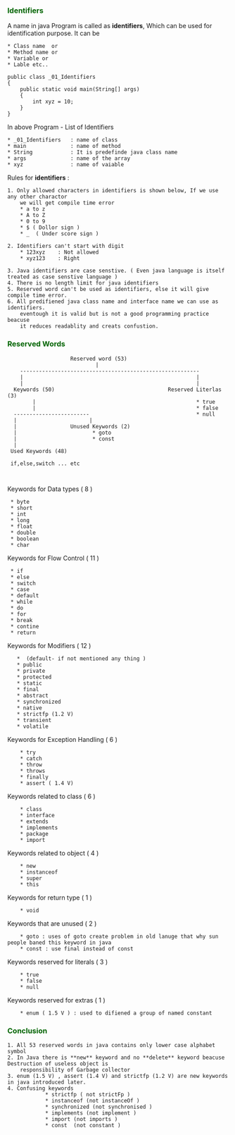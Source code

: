 ### <span style="color:darkgreen">Identifiers</span>

A name in java Program is called as __identifiers__, 
Which can be used for identification purpose. It can be  
 
    * Class name  or
    * Method name or
    * Variable or
    * Lable etc..

```
public class _01_Identifiers
{
    public static void main(String[] args)
    {
        int xyz = 10;
    }
}

```

In above Program - List of Identifiers

    * _01_Identifiers   : name of class
    * main              : name of method
    * String            : It is predefinde java class name
    * args              : name of the array
    * xyz               : name of vaiable

Rules for __identifiers__ :

    1. Only allowed characters in identifiers is shown below, If we use any other charactor 
        we will get compile time error 
        * a to z 
        * A to Z
        * 0 to 9
        * $ ( Dollor sign )
        * _  ( Under score sign )
          
    2. Identifiers can't start with digit
        * 123xyz    : Not allowed
        * xyz123    : Right
          
    3. Java identifiers are case senstive. ( Even java language is itself treated as case senstive language )
    4. There is no length limit for java identifiers
    5. Reserved word can't be used as identifiers, else it will give compile time error.
    6. All predifiened java class name and interface name we can use as identifiers.
        eventough it is valid but is not a good programming practice beacuse 
        it reduces readablity and creats confustion.
        
   
### <span style="color:darkgreen">Reserved Words</span>

```
                    Reserved word (53)
                            |    
    ---------------------------------------------------------
    |                                                       |
    |                                                       |
  Keywords (50)                                    Reserved Literlas (3)
        |                                                   * true
        |                                                   * false           
  ------------------------                                  * null
  |                       |                                     
  |                 Unused Keywords (2)                                     
  |                        * goto
  |                        * const                                                                         
  | 
 Used Keywords (48)
 
 if,else,switch ... etc
 
 
 ```
 
 Keywords for Data types ( 8 )
 
     * byte
     * short
     * int
     * long
     * float
     * double
     * boolean
     * char
     
  Keywords for Flow Control ( 11 )
  
     * if
     * else
     * switch
     * case
     * default
     * while
     * do
     * for
     * break
     * contine
     * return
    
  Keywords for Modifiers ( 12 )
        
       *  (default- if not mentioned any thing ) 
       * public
       * private
       * protected
       * static
       * final
       * abstract
       * synchronized
       * native
       * strictfp (1.2 V)
       * transient
       * volatile
       
  Keywords for Exception Handling ( 6 )
         
        * try
        * catch
        * throw
        * throws
        * finally
        * assert ( 1.4 V)
        
  Keywords related to class ( 6 )
   
        * class
        * interface
        * extends
        * implements
        * package
        * import

  Keywords related to object ( 4 )        
   
        * new
        * instanceof
        * super
        * this
  
 Keywords for return type ( 1 )

        * void

 Keywords that are unused ( 2 )        
        
        * goto : uses of goto create problem in old lanuge that why sun people baned this keyword in java
        * const : use final instead of const
        
  Keywords reserved for literals ( 3 )   
        
        * true
        * false
        * null        
         
  Keywords reserved for extras ( 1 )   
        
        * enum ( 1.5 V ) : used to difiened a group of named constant

### <span style="color:darkgreen">Conclusion</span>
```  
1. All 53 reserved words in java contains only lower case alphabet symbol      
2. In Java there is **new** keyword and no **delete** keyword beacuse Destruction of useless object is 
    responsibility of Garbage collector
3. enum (1.5 V) , assert (1.4 V) and strictfp (1.2 V) are new keywords in java introduced later.
4. Confusing keywords 
            * strictfp ( not strictFp ) 
            * instanceof (not instanceOf )
            * synchronized (not synchronised )
            * implements (not implement )
            * import (not imports )
            * const  (not constant )

```